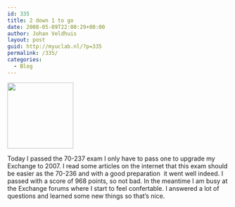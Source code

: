 ```yaml
---
id: 335
title: 2 down 1 to go
date: 2008-05-09T22:00:29+00:00
author: Johan Veldhuis
layout: post
guid: http://myuclab.nl/?p=335
permalink: /335/
categories:
  - Blog
---
```

[<img class="alignnone size-thumbnail wp-image-334" title="Exchange logo" src="https://i1.wp.com/myuclab.nl/wp-content/uploads/2008/05/exchange-logo-150x150.jpg?resize=150%2C150" alt="" width="150" height="150" srcset="https://i1.wp.com/myuclab.nl/wp-content/uploads/2008/05/exchange-logo.jpg?resize=150%2C150&ssl=1 150w, https://i1.wp.com/myuclab.nl/wp-content/uploads/D:\Web\wordpress/wp-content/uploads/2008/05/exchange-logo.jpg?zoom=2&resize=150%2C150&ssl=1 300w" sizes="(max-width: 150px) 100vw, 150px" data-recalc-dims="1" />](https://i1.wp.com/myuclab.nl/wp-content/uploads/2008/05/exchange-logo.jpg)

Today I passed the 70-237 exam I only have to pass one to upgrade my Exchange to 2007. I read some articles on the internet that this exam should be easier as the 70-236 and with a good preparation  it went well indeed. I passed with a score of 968 points, so not bad. In the meantime I am busy at the Exchange forums where I start to feel confertable. I answered a lot of questions and learned some new things so that&#8217;s nice.